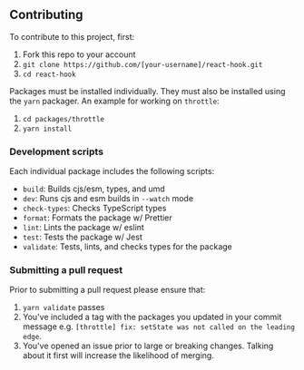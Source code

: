 ## Contributing

To contribute to this project, first:

1. Fork this repo to your account
2. `git clone https://github.com/[your-username]/react-hook.git`
3. `cd react-hook`

Packages must be installed individually. They must also be installed using the `yarn` packager. An example for working on `throttle`:

1. `cd packages/throttle`
2. `yarn install`

### Development scripts

Each individual package includes the following scripts:

- `build`: Builds cjs/esm, types, and umd
- `dev`: Runs cjs and esm builds in `--watch` mode
- `check-types`: Checks TypeScript types
- `format`: Formats the package w/ Prettier
- `lint`: Lints the package w/ eslint
- `test`: Tests the package w/ Jest
- `validate`: Tests, lints, and checks types for the package

### Submitting a pull request

Prior to submitting a pull request please ensure that:

1. `yarn validate` passes
2. You've included a tag with the packages you updated in your commit message e.g. `[throttle] fix: setState was not called on the leading edge`.
3. You've opened an issue prior to large or breaking changes. Talking about it first will increase the likelihood of merging.
